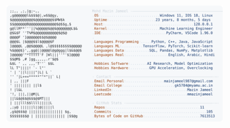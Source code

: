 <picture>
  <source srcset="https://raw.githubusercontent.com/mmazinjameel/mmazinjameel/main/dark_mode.svg?v=1752117354" media="(prefers-color-scheme: dark)">
  <img src="https://raw.githubusercontent.com/mmazinjameel/mmazinjameel/main/light_mode.svg?v=1752117354">
</picture>
